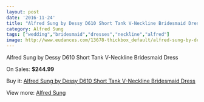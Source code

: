 ```yaml
---
layout: post
date: '2016-11-24'
title: "Alfred Sung by Dessy D610 Short Tank V-Neckline Bridesmaid Dress"
category: Alfred Sung
tags: ["wedding","bridesmaid","dresses","neckline","alfred"]
image: http://www.eudances.com/13678-thickbox_default/alfred-sung-by-dessy-d610-short-tank-v-neckline-bridesmaid-dress.jpg
---
```

Alfred Sung by Dessy D610 Short Tank V-Neckline Bridesmaid Dress

On Sales: **$244.99**
<a href="https://www.eudances.com/en/alfred-sung/4119-alfred-sung-by-dessy-d610-short-tank-v-neckline-bridesmaid-dress.html"><amp-img layout="responsive" width="600" height="600" src="//www.eudances.com/13678-thickbox_default/alfred-sung-by-dessy-d610-short-tank-v-neckline-bridesmaid-dress.jpg" alt="Alfred Sung by Dessy D610 Short Tank V-Neckline Bridesmaid Dress 0" /></a>
<a href="https://www.eudances.com/en/alfred-sung/4119-alfred-sung-by-dessy-d610-short-tank-v-neckline-bridesmaid-dress.html"><amp-img layout="responsive" width="600" height="600" src="//www.eudances.com/13679-thickbox_default/alfred-sung-by-dessy-d610-short-tank-v-neckline-bridesmaid-dress.jpg" alt="Alfred Sung by Dessy D610 Short Tank V-Neckline Bridesmaid Dress 1" /></a>
<a href="https://www.eudances.com/en/alfred-sung/4119-alfred-sung-by-dessy-d610-short-tank-v-neckline-bridesmaid-dress.html"><amp-img layout="responsive" width="600" height="600" src="//www.eudances.com/13680-thickbox_default/alfred-sung-by-dessy-d610-short-tank-v-neckline-bridesmaid-dress.jpg" alt="Alfred Sung by Dessy D610 Short Tank V-Neckline Bridesmaid Dress 2" /></a>
<a href="https://www.eudances.com/en/alfred-sung/4119-alfred-sung-by-dessy-d610-short-tank-v-neckline-bridesmaid-dress.html"><amp-img layout="responsive" width="600" height="600" src="//www.eudances.com/13681-thickbox_default/alfred-sung-by-dessy-d610-short-tank-v-neckline-bridesmaid-dress.jpg" alt="Alfred Sung by Dessy D610 Short Tank V-Neckline Bridesmaid Dress 3" /></a>

Buy it: [Alfred Sung by Dessy D610 Short Tank V-Neckline Bridesmaid Dress](https://www.eudances.com/en/alfred-sung/4119-alfred-sung-by-dessy-d610-short-tank-v-neckline-bridesmaid-dress.html "Alfred Sung by Dessy D610 Short Tank V-Neckline Bridesmaid Dress")

View more: [Alfred Sung](https://www.eudances.com/en/52-alfred-sung "Alfred Sung")